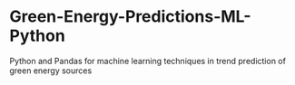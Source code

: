 # Green-Energy-Predictions-ML-Python
Python and Pandas for machine learning techniques in trend prediction of green energy sources

